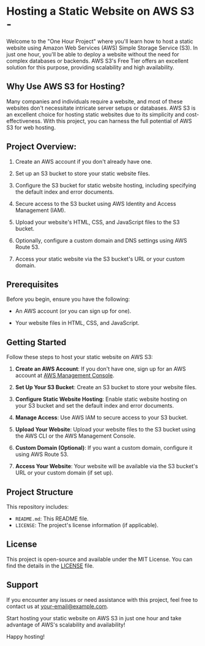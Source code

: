 # Hosting a Static Website on AWS S3 - 

Welcome to the "One Hour Project" where you'll learn how to host a static website using Amazon Web Services (AWS) Simple Storage Service (S3). In just one hour, you'll be able to deploy a website without the need for complex databases or backends. AWS S3's Free Tier offers an excellent solution for this purpose, providing scalability and high availability.

## Why Use AWS S3 for Hosting?

Many companies and individuals require a website, and most of these websites don't necessitate intricate server setups or databases. AWS S3 is an excellent choice for hosting static websites due to its simplicity and cost-effectiveness. With this project, you can harness the full potential of AWS S3 for web hosting.

## Project Overview:

1. Create an AWS account if you don't already have one. 

2. Set up an S3 bucket to store your static website files.

3. Configure the S3 bucket for static website hosting, including specifying the default index and error documents.

4. Secure access to the S3 bucket using AWS Identity and Access Management (IAM).

5. Upload your website's HTML, CSS, and JavaScript files to the S3 bucket.

6. Optionally, configure a custom domain and DNS settings using AWS Route 53.

7. Access your static website via the S3 bucket's URL or your custom domain.

## Prerequisites

Before you begin, ensure you have the following:

- An AWS account (or you can sign up for one).

- Your website files in HTML, CSS, and JavaScript.

## Getting Started

Follow these steps to host your static website on AWS S3:

1. **Create an AWS Account**: If you don't have one, sign up for an AWS account at [AWS Management Console](https://aws.amazon.com/).

2. **Set Up Your S3 Bucket**: Create an S3 bucket to store your website files.

3. **Configure Static Website Hosting**: Enable static website hosting on your S3 bucket and set the default index and error documents.

4. **Manage Access**: Use AWS IAM to secure access to your S3 bucket.

5. **Upload Your Website**: Upload your website files to the S3 bucket using the AWS CLI or the AWS Management Console.

6. **Custom Domain (Optional)**: If you want a custom domain, configure it using AWS Route 53.

7. **Access Your Website**: Your website will be available via the S3 bucket's URL or your custom domain (if set up).

## Project Structure

This repository includes:

- `README.md`: This README file.
- `LICENSE`: The project's license information (if applicable).

## License

This project is open-source and available under the MIT License. You can find the details in the [LICENSE](LICENSE) file.

## Support

If you encounter any issues or need assistance with this project, feel free to contact us at [your-email@example.com](mailto:your-email@example.com).

Start hosting your static website on AWS S3 in just one hour and take advantage of AWS's scalability and availability!

Happy hosting!
